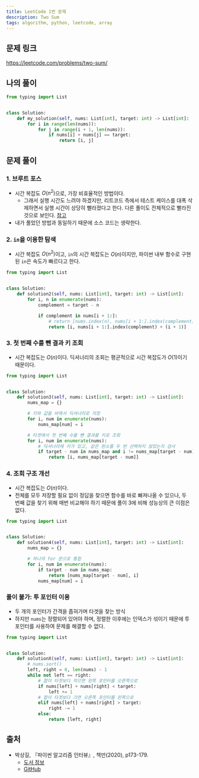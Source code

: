 ```yaml
---
title: LeetCode 1번 문제
description: Two Sum
tags: algorithm, python, leetcode, array
---
```


## 문제 링크

https://leetcode.com/problems/two-sum/

## 나의 풀이

```python
from typing import List


class Solution:
    def my_solution(self, nums: List[int], target: int) -> List[int]:
        for i in range(len(nums)):
            for j in range(i + 1, len(nums)):
                if nums[i] + nums[j] == target:
                    return [i, j]
```

## 문제 풀이

### 1. 브루트 포스

- 시간 복잡도 $O(n^2)$으로, 가장 비효율적인 방법이다.
  - 그래서 실행 시간도 느려야 하겠지만, 리트코드 측에서 테스트 케이스를 대폭 삭제하면서 실행 시간이 상당히 빨라졌다고 한다. 다른 풀이도 전체적으로 빨라진 것으로 보인다. [참고](https://github.com/onlybooks/algorithm-interview/issues/62)
- 내가 풀었던 방법과 동일하기 때문에 소스 코드는 생략한다.

### 2. `in`을 이용한 탐색

- 시간 복잡도 $O(n^2)$이고, `in`의 시간 복잡도는 $O(n)$이지만, 파이썬 내부 함수로 구현된 `in`은 속도가 빠르다고 한다.

```python
from typing import List


class Solution:
    def solution2(self, nums: List[int], target: int) -> List[int]:
        for i, n in enumerate(nums):
            complement = target - n

            if complement in nums[i + 1:]:
                # return [nums.index(n), nums[i + 1:].index(complement) + (i + 1)]
                return [i, nums[i + 1:].index(complement) + (i + 1)]
```

### 3. 첫 번째 수를 뺀 결과 키 조회

- 시간 복잡도는 $O(n)$이다. 딕셔너리의 조회는 평균적으로 시간 복잡도가 $O(1)$이기 때문이다.

```python
from typing import List


class Solution:
    def solution3(self, nums: List[int], target: int) -> List[int]:
        nums_map = {}

        # 키와 값을 바꿔서 딕셔너리로 저장
        for i, num in enumerate(nums):
            nums_map[num] = i

        # 타겟에서 첫 번째 수를 뺀 결과를 키로 조회
        for i, num in enumerate(nums):
            # 딕셔너리에 키가 있고, 같은 원소를 두 번 선택하지 않았는지 검사
            if target - num in nums_map and i != nums_map[target - num]:
                return [i, nums_map[target - num]]
```

### 4. 조회 구조 개선

- 시간 복잡도는 $O(n)$이다.
- 전체를 모두 저장할 필요 없이 정답을 찾으면 함수를 바로 빠져나올 수 있으나, 두 번째 값을 찾기 위해 매번 비교해야 하기 때문에 풀이 3에 비해 성능상의 큰 이점은 없다.

```python
from typing import List


class Solution:
    def solution4(self, nums: List[int], target: int) -> List[int]:
        nums_map = {}

        # 하나의 for 문으로 통합
        for i, num in enumerate(nums):
            if target - num in nums_map:
                return [nums_map[target - num], i]
            nums_map[num] = i
```

### 풀이 불가: 투 포인터 이용

- 두 개의 포인터가 간격을 좁혀가며 타겟을 찾는 방식
- 하지만 `nums`는 정렬되어 있어야 하며, 정렬한 이후에는 인덱스가 섞이기 때문에 투 포인터를 사용하여 문제를 해결할 수 없다.

```python
from typing import List


class Solution:
    def solutionX(self, nums: List[int], target: int) -> List[int]:
        # nums.sort()
        left, right = 0, len(nums) - 1
        while not left == right:
            # 합이 타겟보다 작으면 왼쪽 포인터를 오른쪽으로
            if nums[left] + nums[right] < target:
                left += 1
            # 합이 타겟보다 크면 오른쪽 포인터를 왼쪽으로
            elif nums[left] + nums[right] > target:
                right -= 1
            else:
                return [left, right]
```

## 출처

- 박상길, 『파이썬 알고리즘 인터뷰』, 책만(2020), p173-179.
  - [도서 정보](https://www.onlybook.co.kr/entry/algorithm-interview)
  - [GitHub](https://github.com/onlybooks/algorithm-interview)
